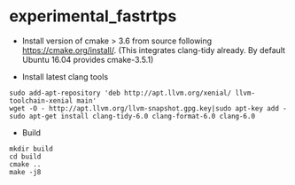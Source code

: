 # experimental_fastrtps

* Install version of cmake > 3.6 from source following https://cmake.org/install/. (This integrates clang-tidy already. By default Ubuntu 16.04 provides cmake-3.5.1)

* Install latest clang tools
```
sudo add-apt-repository 'deb http://apt.llvm.org/xenial/ llvm-toolchain-xenial main'
wget -O - http://apt.llvm.org/llvm-snapshot.gpg.key|sudo apt-key add -
sudo apt-get install clang-tidy-6.0 clang-format-6.0 clang-6.0
```
* Build
```
mkdir build
cd build
cmake ..
make -j8
```
